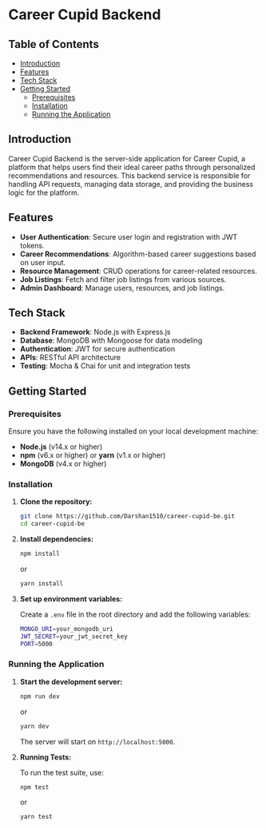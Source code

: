# Career Cupid Backend

## Table of Contents
- [Introduction](#introduction)
- [Features](#features)
- [Tech Stack](#tech-stack)
- [Getting Started](#getting-started)
  - [Prerequisites](#prerequisites)
  - [Installation](#installation)
  - [Running the Application](#running-the-application)

## Introduction

Career Cupid Backend is the server-side application for Career Cupid, a platform that helps users find their ideal career paths through personalized recommendations and resources. This backend service is responsible for handling API requests, managing data storage, and providing the business logic for the platform.

## Features

- **User Authentication**: Secure user login and registration with JWT tokens.
- **Career Recommendations**: Algorithm-based career suggestions based on user input.
- **Resource Management**: CRUD operations for career-related resources.
- **Job Listings**: Fetch and filter job listings from various sources.
- **Admin Dashboard**: Manage users, resources, and job listings.

## Tech Stack

- **Backend Framework**: Node.js with Express.js
- **Database**: MongoDB with Mongoose for data modeling
- **Authentication**: JWT for secure authentication
- **APIs**: RESTful API architecture
- **Testing**: Mocha & Chai for unit and integration tests

## Getting Started

### Prerequisites

Ensure you have the following installed on your local development machine:

- **Node.js** (v14.x or higher)
- **npm** (v6.x or higher) or **yarn** (v1.x or higher)
- **MongoDB** (v4.x or higher)

### Installation

1. **Clone the repository:**

   ```bash
   git clone https://github.com/Darshan1510/career-cupid-be.git
   cd career-cupid-be
   ```

2. **Install dependencies:**

   ```bash
   npm install
   ```

   or

   ```bash
   yarn install
   ```

3. **Set up environment variables:**

   Create a `.env` file in the root directory and add the following variables:

   ```bash
   MONGO_URI=your_mongodb_uri
   JWT_SECRET=your_jwt_secret_key
   PORT=5000
   ```

### Running the Application

1. **Start the development server:**

   ```bash
   npm run dev
   ```

   or

   ```bash
   yarn dev
   ```

   The server will start on `http://localhost:5000`.

2. **Running Tests:**

   To run the test suite, use:

   ```bash
   npm test
   ```

   or

   ```bash
   yarn test
   ```
